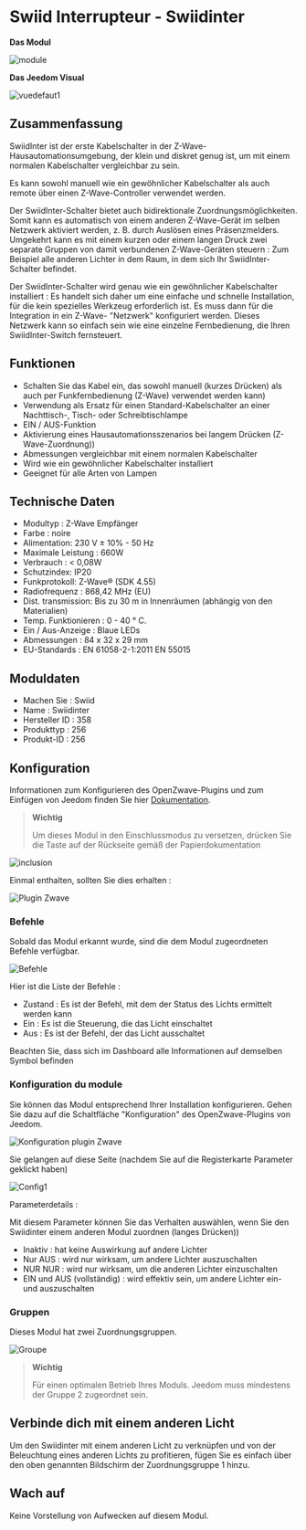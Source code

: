 # Swiid Interrupteur - Swiidinter

**Das Modul**

![module](images/swiid.inter/module.jpg)

**Das Jeedom Visual**

![vuedefaut1](images/swiid.inter/vuedefaut1.jpg)

## Zusammenfassung

SwiidInter ist der erste Kabelschalter in der Z-Wave-Hausautomationsumgebung, der klein und diskret genug ist, um mit einem normalen Kabelschalter vergleichbar zu sein.

Es kann sowohl manuell wie ein gewöhnlicher Kabelschalter als auch remote über einen Z-Wave-Controller verwendet werden.

Der SwiidInter-Schalter bietet auch bidirektionale Zuordnungsmöglichkeiten. Somit kann es automatisch von einem anderen Z-Wave-Gerät im selben Netzwerk aktiviert werden, z. B. durch Auslösen eines Präsenzmelders. Umgekehrt kann es mit einem kurzen oder einem langen Druck zwei separate Gruppen von damit verbundenen Z-Wave-Geräten steuern : Zum Beispiel alle anderen Lichter in dem Raum, in dem sich Ihr SwiidInter-Schalter befindet.

Der SwiidInter-Schalter wird genau wie ein gewöhnlicher Kabelschalter installiert : Es handelt sich daher um eine einfache und schnelle Installation, für die kein spezielles Werkzeug erforderlich ist. Es muss dann für die Integration in ein Z-Wave- "Netzwerk" konfiguriert werden. Dieses Netzwerk kann so einfach sein wie eine einzelne Fernbedienung, die Ihren SwiidInter-Switch fernsteuert.

## Funktionen

-   Schalten Sie das Kabel ein, das sowohl manuell (kurzes Drücken) als auch per Funkfernbedienung (Z-Wave) verwendet werden kann)
-   Verwendung als Ersatz für einen Standard-Kabelschalter an einer Nachttisch-, Tisch- oder Schreibtischlampe
-   EIN / AUS-Funktion
-   Aktivierung eines Hausautomationsszenarios bei langem Drücken (Z-Wave-Zuordnung))
-   Abmessungen vergleichbar mit einem normalen Kabelschalter
-   Wird wie ein gewöhnlicher Kabelschalter installiert
-   Geeignet für alle Arten von Lampen

## Technische Daten

-   Modultyp : Z-Wave Empfänger
-   Farbe : noire
-   Alimentation: 230 V ± 10% - 50 Hz
-   Maximale Leistung : 660W
-   Verbrauch : &lt; 0,08W
-   Schutzindex: IP20
-   Funkprotokoll: Z-Wave® (SDK 4.55)
-   Radiofrequenz : 868,42 MHz (EU)
-   Dist. transmission: Bis zu 30 m in Innenräumen (abhängig von den Materialien)
-   Temp. Funktionieren : 0 - 40 ° C.
-   Ein / Aus-Anzeige : Blaue LEDs
-   Abmessungen : 84 x 32 x 29 mm
-   EU-Standards : EN 61058-2-1:2011 EN 55015

## Moduldaten

-   Machen Sie : Swiid
-   Name : Swiidinter
-   Hersteller ID : 358
-   Produkttyp : 256
-   Produkt-ID : 256

## Konfiguration

Informationen zum Konfigurieren des OpenZwave-Plugins und zum Einfügen von Jeedom finden Sie hier [Dokumentation](https://doc.jeedom.com/de_DE/plugins/automation%20protocol/openzwave/).

> **Wichtig**
>
> Um dieses Modul in den Einschlussmodus zu versetzen, drücken Sie die Taste auf der Rückseite gemäß der Papierdokumentation

![inclusion](images/swiid.inter/inclusion.jpg)

Einmal enthalten, sollten Sie dies erhalten :

![Plugin Zwave](images/swiid.inter/information.jpg)

### Befehle

Sobald das Modul erkannt wurde, sind die dem Modul zugeordneten Befehle verfügbar.

![Befehle](images/swiid.inter/commandes.jpg)

Hier ist die Liste der Befehle :

-   Zustand : Es ist der Befehl, mit dem der Status des Lichts ermittelt werden kann
-   Ein : Es ist die Steuerung, die das Licht einschaltet
-   Aus : Es ist der Befehl, der das Licht ausschaltet

Beachten Sie, dass sich im Dashboard alle Informationen auf demselben Symbol befinden

### Konfiguration du module

Sie können das Modul entsprechend Ihrer Installation konfigurieren. Gehen Sie dazu auf die Schaltfläche "Konfiguration" des OpenZwave-Plugins von Jeedom.

![Konfiguration plugin Zwave](images/plugin/bouton_configuration.jpg)

Sie gelangen auf diese Seite (nachdem Sie auf die Registerkarte Parameter geklickt haben)

![Config1](images/swiid.inter/config1.jpg)

Parameterdetails :

Mit diesem Parameter können Sie das Verhalten auswählen, wenn Sie den Swiidinter einem anderen Modul zuordnen (langes Drücken))

-   Inaktiv : hat keine Auswirkung auf andere Lichter
-   Nur AUS : wird nur wirksam, um andere Lichter auszuschalten
-   NUR NUR : wird nur wirksam, um die anderen Lichter einzuschalten
-   EIN und AUS (vollständig) : wird effektiv sein, um andere Lichter ein- und auszuschalten

### Gruppen

Dieses Modul hat zwei Zuordnungsgruppen.

![Groupe](images/swiid.inter/groupe.jpg)

> **Wichtig**
>
> Für einen optimalen Betrieb Ihres Moduls. Jeedom muss mindestens der Gruppe 2 zugeordnet sein.

## Verbinde dich mit einem anderen Licht

Um den Swiidinter mit einem anderen Licht zu verknüpfen und von der Beleuchtung eines anderen Lichts zu profitieren, fügen Sie es einfach über den oben genannten Bildschirm der Zuordnungsgruppe 1 hinzu.

## Wach auf

Keine Vorstellung von Aufwecken auf diesem Modul.
